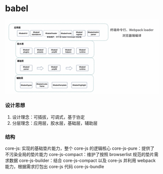 # babel

![](./img/webpack/babel.png)

### 设计思想

1. 设计理念：可插拔，可调式，基于协定
2. 分层理念：应用层，胶水层，基础层，辅助层

<!-- core.js 核心 polyfills 在单独拆到一个包中
core.js 和 core.js-pure 分别进行引用

方案一
babel-polyfill 结合@babel/preset/env+useBuiltins(entry)+preset-envs target 的方案
 -->

### 结构

core-js: 实现的基础垫片能力，整个 core-js 的逻辑核心
core-js-pure：提供了不污染全局的垫片能力
core-js-compact：维护了按照 browserlist 规范的垫片需求数据
core-js-builder：结合 core-js-compact 以及 core-js 并利用 webpack 能力，根据需求打包出 core-js 代码
core-js-bundle

